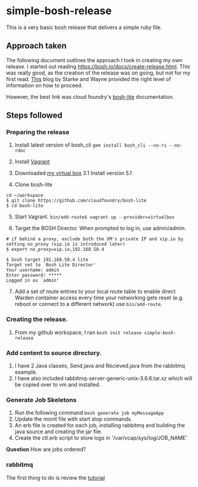 # simple-bosh-release
This is a very basic bosh release that delivers a simple ruby file. 
## Approach taken
The following document outlines the approach I took in creating my own release.
I started out reading https://bosh.io/docs/create-release.html. This was really good, as the creation of the release was on going, but not for my first read. [This](http://www.starkandwayne.com/blog/your-first-bosh-release/) blog by Starke and Wayne 
provided the right level of information on how to proceed. 

However, the best link was cloud foundry's [bosh-lite](https://github.com/cloudfoundry/bosh-lite) documentation. 
## Steps followed
### Preparing the release
1. Install latest version of bosh_cli `gem install bosh_cli --no-ri --no-rdoc`

2. Install [Vagrant](https://www.vagrantup.com/docs/getting-started/)

3. Downloaded [my virtual box](https://www.virtualbox.org/wiki/Downloads)
3.1 Install version 5.1


4. Clone bosh-lite

 ```
 cd ~/workspace
 $ git clone https://github.com/cloudfoundry/bosh-lite
 $ cd bosh-lite
 ```

5. Start Vagrant. 
`bin/add-route$ vagrant up --provider=virtualbox`

6. Target the BOSH Director. When prompted to log in, use admin/admin.
```
# if behind a proxy, exclude both the VM's private IP and xip.io by setting no_proxy (xip.io is introduced later)
$ export no_proxy=xip.io,192.168.50.4

$ bosh target 192.168.50.4 lite
Target set to `Bosh Lite Director'
Your username: admin
Enter password: *****
Logged in as `admin' 
```

7. Add a set of route entries to your local route table to enable direct Warden container
 access every time your networking gets reset (e.g. reboot or connect to a different network) use `bin/add-route`.

### Creating the release.
1. From my github workspace, I ran `bosh init release simple-bosh-release`

### Add content to source directory.
1. I have 2 Java classes, Send.java and Recieved.java from the rabbitmq example.
2. I have also included rabbitmq-server-generic-unix-3.6.6.tar.xz which will be copied over to vm and installed. 

### Generate Job Skeletons
1. Run the following command `bosh generate job myMessageApp`
2. Update the monit file with start stop commands. 
3. An erb file is created for each job, installing rabbitmq and building the java source and creating the jar file.
4. Create the ctl.erb script to store logs in '/var/vcap/sys/log/JOB_NAME'

**Question** How are jobs ordered?


### rabbitmq
The first thing to do is review the [tutorial](https://www.rabbitmq.com/tutorials/tutorial-one-java.html)
